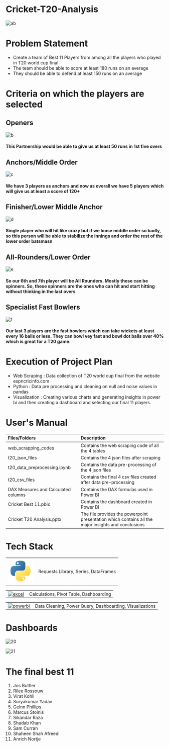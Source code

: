 # Cricket-T20-Analysis

![ab](https://github.com/khetanayush/Cricket-T20-Best-11/assets/131992182/59456aa8-9f49-46c1-be86-a0f6d02df318)


# Problem Statement

- Create a team of Best 11 Players from among all the players who played in T20 world cup final
- The team should be able to score at least 180 runs on an average
- They should be able to defend at least 150 runs on an average


# Criteria on which the players are selected
## Openers

![b](https://github.com/khetanayush/Cricket-T20-Best-11/assets/131992182/3ad4c0af-5875-4d72-a670-cbe0eb341009)

#### This Partnership would be able to give us at least 50 runs in 1st five overs



## Anchors/Middle Order

![c](https://github.com/khetanayush/Cricket-T20-Best-11/assets/131992182/cf4090ee-3371-46e4-8fc2-3b363661aa49)

#### We have 3 players as anchors and now as overall we have 5 players which will give us at least a score of 120+



## Finisher/Lower Middle Anchor

![d](https://github.com/khetanayush/Cricket-T20-Best-11/assets/131992182/6475c565-d99b-4bb7-aff0-2324c9c4d55e)

#### Single player who will hit like crazy but if we loose middle order so badly, so this person will be able to stabilize the innings and order the rest of the lower order batsmasn



## All-Rounders/Lower Order

![e](https://github.com/khetanayush/Cricket-T20-Best-11/assets/131992182/b0bbaed8-4e42-4494-8655-2f2a81965964)

#### So our 6th and 7th player will be All Rounders. Mostly these can be spinners. So, these spinners are the ones who can hit and start hitting without thinking in the last overs 



## Specialist Fast Bowlers

![f](https://github.com/khetanayush/Cricket-T20-Best-11/assets/131992182/2e1ed630-d904-4db4-9012-1077638c0a38)

#### Our last 3 players are the fast bowlers which can take wickets at least every 16 balls or less. They can bowl vey fast and bowl dot balls over 40% which is great for a T20 game.



# Execution of Project Plan

- Web Scraping : Data collection of T20 world cup final from the website espncricinfo.com
- Python : Data pre processing and cleaning on null and noise values in pandas
- Visualization : Creating various charts and generating insights in power bi and then creating a dashboard and selecting our final 11 players.


# User's Manual

| Files/Folders |  Description                      |
| :-------- | :-------------------------------- |
| web_scrapping_codes      | Contains the web scraping code of all the 4 tables  |
| t20_json_files      | Contains the 4 json files after scraping  |
| t20_data_preprocessing.ipynb      | Contains the data pre-processing of the 4 json files  |
| t20_csv_files      | Contains the final 4 csv files created after data pre-processing  |
| DAX Measures and Calculated columns      | Contains the DAX formulas used in Power BI  |
| Cricket Best 11.pbix      | Contains the dashboard created in Power BI  |
| Cricket T20 Analysis.pptx      | The file provides the powerpoint presentation which contains all the major insights and conclusions  |

# Tech Stack

<table style="border: none; border-collapse: collapse;">
  <tr>
    <td style="vertical-align: middle;">
      <a href="https://www.python.org" target="_blank" rel="noreferrer">
        <img src="https://raw.githubusercontent.com/devicons/devicon/master/icons/python/python-original.svg" alt="python" width="80" height="80"/>
      </a>
    </td>
    <td style="vertical-align: middle; padding-left: 10px;">
      Requests Library, Series, DataFrames
    </td>
  </tr>
</table>
<table style="border: none; border-collapse: collapse;">
  <tr>
    <td style="vertical-align: middle;">
      <a href="https://support.microsoft.com/en-us/excel" target="_blank" rel="noreferrer">
        <img src="https://upload.wikimedia.org/wikipedia/commons/3/34/Microsoft_Office_Excel_%282019%E2%80%93present%29.svg" alt="excel" width="80" height="80"/>
      </a>
    </td>
    <td style="vertical-align: middle; padding-left: 10px;">
      Calculations, Pivot Table, Dashboarding
    </td>
  </tr>
</table>
<table style="border: none; border-collapse: collapse;">
  <tr>
    <td style="vertical-align: middle;">
      <a href="https://learn.microsoft.com/en-us/power-bi/" target="_blank" rel="noreferrer">
        <img src="https://upload.wikimedia.org/wikipedia/commons/c/cf/New_Power_BI_Logo.svg" alt="powerbi" width="80" height="80"/>
      </a>
    </td>
    <td style="vertical-align: middle; padding-left: 10px;">
      Data Cleaning, Power Query, Dashboarding, Visualizations
    </td>
  </tr>
</table>


# Dashboards

![20](https://github.com/khetanayush/Cricket-T20-Best-11/assets/131992182/550cf022-a35f-4525-894f-0273d7614742)

![21](https://github.com/khetanayush/Cricket-T20-Best-11/assets/131992182/8de28e8e-b911-4eed-ac58-53d64b89de76)


# The final best 11

1. Jos Buttler
2. Rilee Rossouw
3. Virat Kohli
4. Suryakumar Yadav
5. Gelnn Phillips
6. Marcus Stoinis
7. Sikandar Raza
8. Shadab Khan
9. Sam Curran
10. Shaheen Shah Afreedi
11. Anrich Nortje











